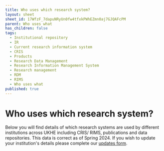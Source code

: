 ```yaml
---
title: Who uses which research system?
layout: sheet
sheet_id: 17WfzF_7dapuNRyUn0fw4tfxkPWhEZmn0aj7GJQAFcPM
parent: Who uses what
has_children: false
tags:
  - Institutional repository
  - IR
  - Current research information system
  - CRIS
  - Products
  - Research Data Management
  - Research Information Management System
  - Research management
  - RDM
  - RIMS
  - Who uses what
published: true
---
```


# Who uses which research system?

Below you will find details of which research systems are used by different institutions across UKHE including CRIS/ RIMS, publications and data repositories. This data is correct as of Spring 2024. If you wish to update your institution's details please complete our [updates form](https://docs.google.com/forms/d/e/1FAIpQLSerR7YUST6iTLUd8hN2dRkzP68JeURPWQmodOQtQrv8oYL9Hw/viewform).
